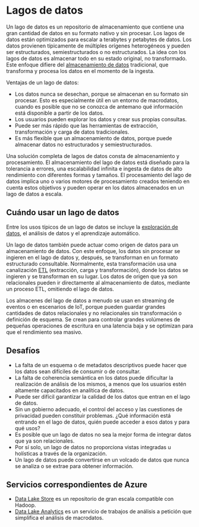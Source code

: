 # <a name="data-lakes"></a>Lagos de datos

Un lago de datos es un repositorio de almacenamiento que contiene una gran cantidad de datos en su formato nativo y sin procesar. Los lagos de datos están optimizados para escalar a terabytes y petabytes de datos. Los datos provienen típicamente de múltiples orígenes heterogéneos y pueden ser estructurados, semiestructurados o no estructurados. La idea con los lagos de datos es almacenar todo en su estado original, no transformado. Este enfoque difiere del [almacenamiento de datos](../relational-data/data-warehousing.md) tradicional, que transforma y procesa los datos en el momento de la ingesta.

Ventajas de un lago de datos:

- Los datos nunca se desechan, porque se almacenan en su formato sin procesar. Esto es especialmente útil en un entorno de macrodatos, cuando es posible que no se conozca de antemano qué información está disponible a partir de los datos.
- Los usuarios pueden explorar los datos y crear sus propias consultas.
- Puede ser más rápido que las herramientas de extracción, transformación y carga de datos tradicionales.
- Es más flexible que un almacenamiento de datos, porque puede almacenar datos no estructurados y semiestructurados. 

Una solución completa de lagos de datos consta de almacenamiento y procesamiento. El almacenamiento del lago de datos está diseñado para la tolerancia a errores, una escalabilidad infinita e ingesta de datos de alto rendimiento con diferentes formas y tamaños. El procesamiento del lago de datos implica uno o varios motores de procesamiento creados teniendo en cuenta estos objetivos y pueden operar en los datos almacenados en un lago de datos a escala.

## <a name="when-to-use-a-data-lake"></a>Cuándo usar un lago de datos

Entre los usos típicos de un lago de datos se incluye la [exploración de datos](./interactive-data-exploration.md), el análisis de datos y el aprendizaje automático. 

Un lago de datos también puede actuar como origen de datos para un almacenamiento de datos. Con este enfoque, los datos sin procesar se ingieren en el lago de datos y, después, se transforman en un formato estructurado consultable. Normalmente, esta transformación usa una canalización [ETL](../relational-data/etl.md#extract-load-and-transform-elt) (extracción, carga y transformación), donde los datos se ingieren y se transforman en su lugar. Los datos de origen que ya son relacionales pueden ir directamente al almacenamiento de datos, mediante un proceso ETL, omitiendo el lago de datos.

Los almacenes del lago de datos a menudo se usan en streaming de eventos o en escenarios de IoT, porque pueden guardar grandes cantidades de datos relacionales y no relacionales sin transformación o definición de esquema. Se crean para controlar grandes volúmenes de pequeñas operaciones de escritura en una latencia baja y se optimizan para que el rendimiento sea masivo.

## <a name="challenges"></a>Desafíos

- La falta de un esquema o de metadatos descriptivos puede hacer que los datos sean difíciles de consumir o de consultar.
- La falta de coherencia semántica en los datos puede dificultar la realización de análisis de los mismos, a menos que los usuarios estén altamente capacitados en analítica de datos.
- Puede ser difícil garantizar la calidad de los datos que entran en el lago de datos. 
- Sin un gobierno adecuado, el control del acceso y las cuestiones de privacidad pueden constituir problemas. ¿Qué información está entrando en el lago de datos, quién puede acceder a esos datos y para qué usos?
- Es posible que un lago de datos no sea la mejor forma de integrar datos que ya son relacionales.
- Por sí solo, un lago de datos no proporciona vistas integradas u holísticas a través de la organización. 
- Un lago de datos puede convertirse en un volcado de datos que nunca se analiza o se extrae para obtener información.

## <a name="relevant-azure-services"></a>Servicios correspondientes de Azure

- [Data Lake Store](/azure/data-lake-store/) es un repositorio de gran escala compatible con Hadoop.
- [Data Lake Analytics](/azure/data-lake-analytics/) es un servicio de trabajos de análisis a petición que simplifica el análisis de macrodatos.

